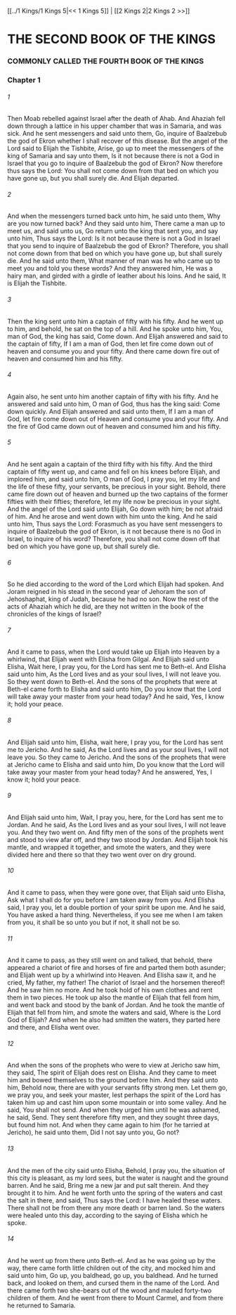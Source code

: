 [[../1 Kings/1 Kings 5|<< 1 Kings 5]]  |  [[2 Kings 2|2 Kings 2 >>]]

# THE SECOND BOOK OF THE KINGS
### COMMONLY CALLED THE FOURTH BOOK OF THE KINGS
### Chapter 1
###### 1
Then Moab rebelled against Israel after the death of Ahab. And Ahaziah fell down through a lattice in his upper chamber that was in Samaria, and was sick. And he sent messengers and said unto them, Go, inquire of Baalzebub the god of Ekron whether I shall recover of this disease. But the angel of the Lord said to Elijah the Tishbite, Arise, go up to meet the messengers of the king of Samaria and say unto them, Is it not because there is not a God in Israel that you go to inquire of Baalzebub the god of Ekron? Now therefore thus says the Lord: You shall not come down from that bed on which you have gone up, but you shall surely die. And Elijah departed.

###### 2
And when the messengers turned back unto him, he said unto them, Why are you now turned back? And they said unto him, There came a man up to meet us, and said unto us, Go return unto the king that sent you, and say unto him, Thus says the Lord: Is it not because there is not a God in Israel that you send to inquire of Baalzebub the god of Ekron? Therefore, you shall not come down from that bed on which you have gone up, but shall surely die. And he said unto them, What manner of man was he who came up to meet you and told you these words? And they answered him, He was a hairy man, and girded with a girdle of leather about his loins. And he said, It is Elijah the Tishbite.

###### 3
Then the king sent unto him a captain of fifty with his fifty. And he went up to him, and behold, he sat on the top of a hill. And he spoke unto him, You, man of God, the king has said, Come down. And Elijah answered and said to the captain of fifty, If I am a man of God, then let fire come down out of heaven and consume you and your fifty. And there came down fire out of heaven and consumed him and his fifty.

###### 4
Again also, he sent unto him another captain of fifty with his fifty. And he answered and said unto him, O man of God, thus has the king said: Come down quickly. And Elijah answered and said unto them, If I am a man of God, let fire come down out of Heaven and consume you and your fifty. And the fire of God came down out of heaven and consumed him and his fifty.

###### 5
And he sent again a captain of the third fifty with his fifty. And the third captain of fifty went up, and came and fell on his knees before Elijah, and implored him, and said unto him, O man of God, I pray you, let my life and the life of these fifty, your servants, be precious in your sight. Behold, there came fire down out of heaven and burned up the two captains of the former fifties with their fifties; therefore, let my life now be precious in your sight. And the angel of the Lord said unto Elijah, Go down with him; be not afraid of him. And he arose and went down with him unto the king. And he said unto him, Thus says the Lord: Forasmuch as you have sent messengers to inquire of Baalzebub the god of Ekron, is it not because there is no God in Israel, to inquire of his word? Therefore, you shall not come down off that bed on which you have gone up, but shall surely die.

###### 6
So he died according to the word of the Lord which Elijah had spoken. And Joram reigned in his stead in the second year of Jehoram the son of Jehoshaphat, king of Judah, because he had no son. Now the rest of the acts of Ahaziah which he did, are they not written in the book of the chronicles of the kings of Israel?

###### 7
And it came to pass, when the Lord would take up Elijah into Heaven by a whirlwind, that Elijah went with Elisha from Gilgal. And Elijah said unto Elisha, Wait here, I pray you, for the Lord has sent me to Beth-el. And Elisha said unto him, As the Lord lives and as your soul lives, I will not leave you. So they went down to Beth-el. And the sons of the prophets that were at Beth-el came forth to Elisha and said unto him, Do you know that the Lord will take away your master from your head today? And he said, Yes, I know it; hold your peace.

###### 8
And Elijah said unto him, Elisha, wait here, I pray you, for the Lord has sent me to Jericho. And he said, As the Lord lives and as your soul lives, I will not leave you. So they came to Jericho. And the sons of the prophets that were at Jericho came to Elisha and said unto him, Do you know that the Lord will take away your master from your head today? And he answered, Yes, I know it; hold your peace.

###### 9
And Elijah said unto him, Wait, I pray you, here, for the Lord has sent me to Jordan. And he said, As the Lord lives and as your soul lives, I will not leave you. And they two went on. And fifty men of the sons of the prophets went and stood to view afar off, and they two stood by Jordan. And Elijah took his mantle, and wrapped it together, and smote the waters, and they were divided here and there so that they two went over on dry ground.

###### 10
And it came to pass, when they were gone over, that Elijah said unto Elisha, Ask what I shall do for you before I am taken away from you. And Elisha said, I pray you, let a double portion of your spirit be upon me. And he said, You have asked a hard thing. Nevertheless, if you see me when I am taken from you, it shall be so unto you but if not, it shall not be so.

###### 11
And it came to pass, as they still went on and talked, that behold, there appeared a chariot of fire and horses of fire and parted them both asunder; and Elijah went up by a whirlwind into Heaven. And Elisha saw it, and he cried, My father, my father! The chariot of Israel and the horsemen thereof! And he saw him no more. And he took hold of his own clothes and rent them in two pieces. He took up also the mantle of Elijah that fell from him, and went back and stood by the bank of Jordan. And he took the mantle of Elijah that fell from him, and smote the waters and said, Where is the Lord God of Elijah? And when he also had smitten the waters, they parted here and there, and Elisha went over.

###### 12
And when the sons of the prophets who were to view at Jericho saw him, they said, The spirit of Elijah does rest on Elisha. And they came to meet him and bowed themselves to the ground before him. And they said unto him, Behold now, there are with your servants fifty strong men. Let them go, we pray you, and seek your master, lest perhaps the spirit of the Lord has taken him up and cast him upon some mountain or into some valley. And he said, You shall not send. And when they urged him until he was ashamed, he said, Send. They sent therefore fifty men, and they sought three days, but found him not. And when they came again to him (for he tarried at Jericho), he said unto them, Did I not say unto you, Go not?

###### 13
And the men of the city said unto Elisha, Behold, I pray you, the situation of this city is pleasant, as my lord sees, but the water is naught and the ground barren. And he said, Bring me a new jar and put salt therein. And they brought it to him. And he went forth unto the spring of the waters and cast the salt in there, and said, Thus says the Lord: I have healed these waters. There shall not be from there any more death or barren land. So the waters were healed unto this day, according to the saying of Elisha which he spoke.

###### 14
And he went up from there unto Beth-el. And as he was going up by the way, there came forth little children out of the city, and mocked him and said unto him, Go up, you baldhead, go up, you baldhead. And he turned back, and looked on them, and cursed them in the name of the Lord. And there came forth two she-bears out of the wood and mauled forty-two children of them. And he went from there to Mount Carmel, and from there he returned to Samaria.